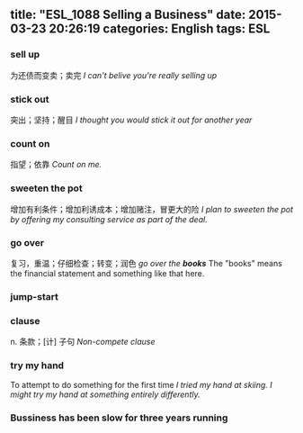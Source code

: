 title: "ESL_1088 Selling a Business"
date: 2015-03-23 20:26:19
categories: English
tags: ESL
---
### sell up
为还债而变卖；卖完
*I can't belive you're really selling up*
### stick out
突出；坚持；醒目
*I thought you would stick it out for another year*
### count on
指望；依靠
*Count on me.*
### sweeten the pot
增加有利条件；增加利诱成本；增加赌注，冒更大的险
*I plan to sweeten the pot by offering my consulting service as part of the deal.*
### go over
复习，重温；仔细检查；转变；润色
*go over the **books***
The "books" means the financial statement and something like that here.
### jump-start
### clause
n. 条款；[计] 子句
*Non-compete clause* 
### try my hand
To attempt to do something for the first time
*I tried my hand at skiing.*
*I might try my hand at something entirely differently.*
### Bussiness has been slow for three years running
